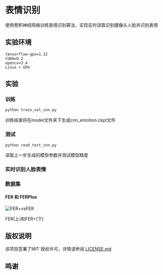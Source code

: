 # 表情识别

使用卷积神经网络训练表情识别算法，实现实时读取识别摄像头人脸并识别表情

## 实验环境

```
tensorflow-gpu=1.12
CUDA=9.2
opencv=3.4
Linux + GPU
```

## 实验

### 训练

```bash
python train_val_cnn.py
```
训练结束将在model文件夹下生成cnn_emotion.ckpt文件

### 测试

```bash
python read_test_cnn.py
```
读取上一步生成的模型参数并测试模型精度

### 实时识别人脸表情

### 数据集

#### FER 和 FERPlus

![FER+vsFER](https://github.com/wangz49777/Emotion_recognition/src/FER+vsFER.png)

FER(上)和FER+(下)

## 版权说明

该项目签署了MIT 授权许可，详情请参阅 [LICENSE.md](LICENSE.md)

## 鸣谢

